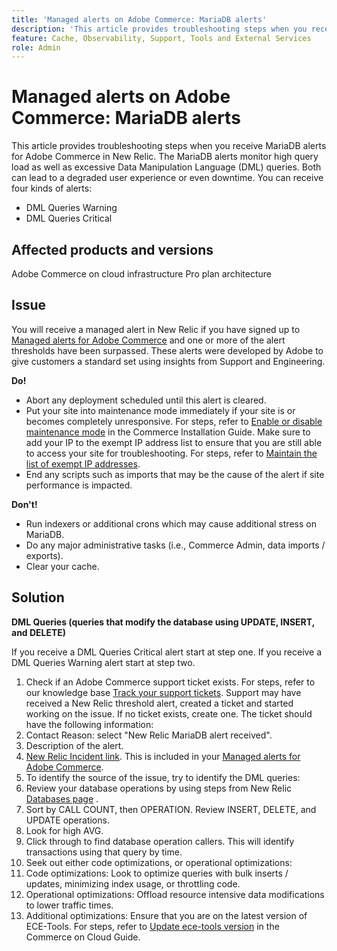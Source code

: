 ```yaml
---
title: 'Managed alerts on Adobe Commerce: MariaDB alerts'
description: 'This article provides troubleshooting steps when you receive MariaDB alerts for Adobe Commerce in New Relic. The MariaDB alerts monitor high query load as well as excessive Data Manipulation Language (DML) queries. Both can lead to a degraded user experience or even downtime. You can receive four kinds of alerts:'
feature: Cache, Observability, Support, Tools and External Services
role: Admin
---
```

# Managed alerts on Adobe Commerce: MariaDB alerts

This article provides troubleshooting steps when you receive MariaDB alerts for Adobe Commerce in New Relic. The MariaDB alerts monitor high query load as well as excessive Data Manipulation Language (DML) queries. Both can lead to a degraded user experience or even downtime. You can receive four kinds of alerts:

* DML Queries Warning
* DML Queries Critical

## Affected products and versions

Adobe Commerce on cloud infrastructure Pro plan architecture

## Issue

You will receive a managed alert in New Relic if you have signed up to [Managed alerts for Adobe Commerce](managed-alerts-for-magento-commerce.md) and one or more of the alert thresholds have been surpassed. These alerts were developed by Adobe to give customers a standard set using insights from Support and Engineering.

 **Do!**

* Abort any deployment scheduled until this alert is cleared.
* Put your site into maintenance mode immediately if your site is or becomes completely unresponsive. For steps, refer to [Enable or disable maintenance mode](https://experienceleague.adobe.com/en/docs/commerce-operations/installation-guide/tutorials/maintenance-mode) in the Commerce Installation Guide. Make sure to add your IP to the exempt IP address list to ensure that you are still able to access your site for troubleshooting. For steps, refer to [Maintain the list of exempt IP addresses](https://experienceleague.adobe.com/en/docs/commerce-operations/installation-guide/tutorials/maintenance-mode#maintain-the-list-of-exempt-ip-addresses).
* End any scripts such as imports that may be the cause of the alert if site performance is impacted.

 **Don't!**

* Run indexers or additional crons which may cause additional stress on MariaDB.
* Do any major administrative tasks (i.e., Commerce Admin, data imports / exports).
* Clear your cache.

## Solution

**DML Queries (queries that modify the database using UPDATE, INSERT, and DELETE)**

If you receive a DML Queries Critical alert start at step one. If you receive a DML Queries Warning alert start at step two.

1. Check if an Adobe Commerce support ticket exists. For steps, refer to our knowledge base [Track your support tickets](https://experienceleague.adobe.com/en/docs/commerce-knowledge-base/kb/help-center-guide/magento-help-center-user-guide#track-support-case). Support may have received a New Relic threshold alert, created a ticket and started working on the issue. If no ticket exists, create one. The ticket should have the following information:
1. Contact Reason: select "New Relic MariaDB alert received".
1. Description of the alert.
1. [New Relic Incident link](https://docs.newrelic.com/docs/alerts-applied-intelligence/new-relic-alerts/alert-incidents/view-violation-event-details-incidents). This is included in your [Managed alerts for Adobe Commerce](managed-alerts-for-magento-commerce.md).
1. To identify the source of the issue, try to identify the DML queries:
1. Review your database operations by using steps from New Relic [Databases page](https://docs.newrelic.com/docs/apm/apm-ui-pages/monitoring/databases-page-view-operations-throughput-response-time) .
1. Sort by CALL COUNT, then OPERATION. Review INSERT, DELETE, and UPDATE operations.
1. Look for high AVG.
1. Click through to find database operation callers. This will identify transactions using that query by time.
1. Seek out either code optimizations, or operational optimizations:
1. Code optimizations: Look to optimize queries with bulk inserts / updates, minimizing index usage, or throttling code.
1. Operational optimizations: Offload resource intensive data modifications to lower traffic times.
1. Additional optimizations: Ensure that you are on the latest version of ECE-Tools. For steps, refer to [Update ece-tools version](https://experienceleague.adobe.com/en/docs/commerce-cloud-service/user-guide/dev-tools/ece-tools/update-package) in the Commerce on Cloud Guide. 
